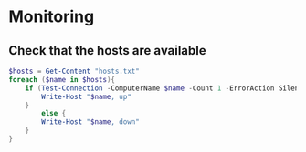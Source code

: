 # Monitoring

## Check that the hosts are available
```ps1
$hosts = Get-Content "hosts.txt"
foreach ($name in $hosts){
    if (Test-Connection -ComputerName $name -Count 1 -ErrorAction SilentlyContinue){
        Write-Host "$name, up"
    }
        else {
        Write-Host "$name, down"
    }
}
```
